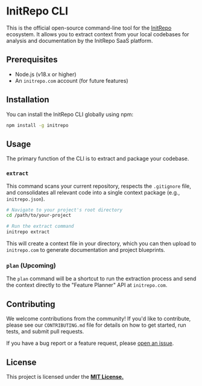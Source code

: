 # InitRepo CLI

[](https://www.npmjs.com/package/initrepo)
[](https://www.npmjs.com/package/initrepo)
[](https://github.com/initrepo/cli/actions)
[](https://opensource.org/licenses/MIT)

This is the official open-source command-line tool for the [InitRepo](https://www.initrepo.com) ecosystem. It allows you to extract context from your local codebases for analysis and documentation by the InitRepo SaaS platform.

## Prerequisites

  * Node.js (v18.x or higher)
  * An `initrepo.com` account (for future features)

## Installation

You can install the InitRepo CLI globally using npm:

```bash
npm install -g initrepo
```

## Usage

The primary function of the CLI is to extract and package your codebase.

### `extract`

This command scans your current repository, respects the `.gitignore` file, and consolidates all relevant code into a single context package (e.g., `initrepo.json`).

```bash
# Navigate to your project's root directory
cd /path/to/your-project

# Run the extract command
initrepo extract
```

This will create a context file in your directory, which you can then upload to `initrepo.com` to generate documentation and project blueprints.

### `plan` (Upcoming)

The `plan` command will be a shortcut to run the extraction process and send the context directly to the "Feature Planner" API at `initrepo.com`.

## Contributing

We welcome contributions from the community\! If you'd like to contribute, please see our `CONTRIBUTING.md` file for details on how to get started, run tests, and submit pull requests.

If you have a bug report or a feature request, please [open an issue](https://github.com/initrepo/cli/issues/new).

## License

This project is licensed under the [**MIT License.**](https://github.com/initrepo/cli/blob/main/LICENSE)
